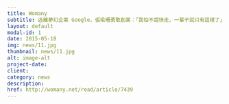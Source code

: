 ```yaml
---
title: Womany
subtitle: 逃離夢幻企業 Google，張瑜珊勇敢創業：「我怕不趕快走，一輩子就只有這樣了」
layout: default
modal-id: 1
date: 2015-05-18
img: news/11.jpg
thumbnail: news/11.jpg
alt: image-alt
project-date:
client:
category: news
description:
href: http://womany.net/read/article/7439
---
```

